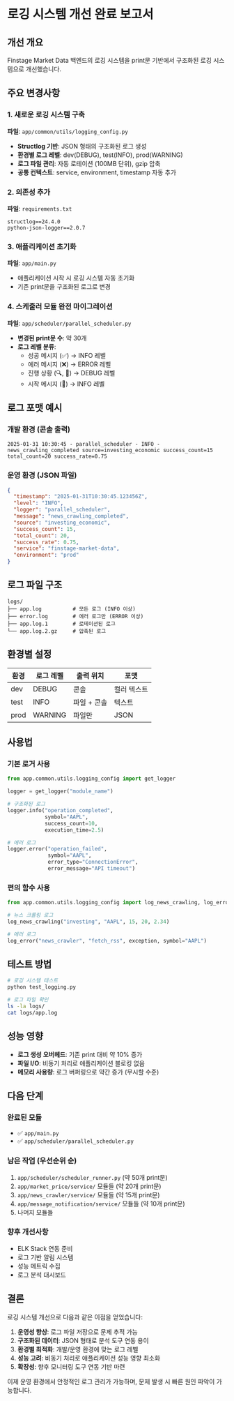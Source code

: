 # 로깅 시스템 개선 완료 보고서

## 개선 개요

Finstage Market Data 백엔드의 로깅 시스템을 print문 기반에서 구조화된 로깅 시스템으로 개선했습니다.

## 주요 변경사항

### 1. 새로운 로깅 시스템 구축

**파일**: `app/common/utils/logging_config.py`

- **Structlog 기반**: JSON 형태의 구조화된 로그 생성
- **환경별 로그 레벨**: dev(DEBUG), test(INFO), prod(WARNING)
- **로그 파일 관리**: 자동 로테이션 (100MB 단위), gzip 압축
- **공통 컨텍스트**: service, environment, timestamp 자동 추가

### 2. 의존성 추가

**파일**: `requirements.txt`

```
structlog==24.4.0
python-json-logger==2.0.7
```

### 3. 애플리케이션 초기화

**파일**: `app/main.py`

- 애플리케이션 시작 시 로깅 시스템 자동 초기화
- 기존 print문을 구조화된 로그로 변경

### 4. 스케줄러 모듈 완전 마이그레이션

**파일**: `app/scheduler/parallel_scheduler.py`

- **변경된 print문 수**: 약 30개
- **로그 레벨 분류**:
  - 성공 메시지 (✅) → INFO 레벨
  - 에러 메시지 (❌) → ERROR 레벨
  - 진행 상황 (🔍, 📡) → DEBUG 레벨
  - 시작 메시지 (🔄) → INFO 레벨

## 로그 포맷 예시

### 개발 환경 (콘솔 출력)

```
2025-01-31 10:30:45 - parallel_scheduler - INFO - news_crawling_completed source=investing_economic success_count=15 total_count=20 success_rate=0.75
```

### 운영 환경 (JSON 파일)

```json
{
  "timestamp": "2025-01-31T10:30:45.123456Z",
  "level": "INFO",
  "logger": "parallel_scheduler",
  "message": "news_crawling_completed",
  "source": "investing_economic",
  "success_count": 15,
  "total_count": 20,
  "success_rate": 0.75,
  "service": "finstage-market-data",
  "environment": "prod"
}
```

## 로그 파일 구조

```
logs/
├── app.log          # 모든 로그 (INFO 이상)
├── error.log        # 에러 로그만 (ERROR 이상)
├── app.log.1        # 로테이션된 로그
└── app.log.2.gz     # 압축된 로그
```

## 환경별 설정

| 환경 | 로그 레벨 | 출력 위치   | 포맷        |
| ---- | --------- | ----------- | ----------- |
| dev  | DEBUG     | 콘솔        | 컬러 텍스트 |
| test | INFO      | 파일 + 콘솔 | 텍스트      |
| prod | WARNING   | 파일만      | JSON        |

## 사용법

### 기본 로거 사용

```python
from app.common.utils.logging_config import get_logger

logger = get_logger("module_name")

# 구조화된 로그
logger.info("operation_completed",
            symbol="AAPL",
            success_count=10,
            execution_time=2.5)

# 에러 로그
logger.error("operation_failed",
             symbol="AAPL",
             error_type="ConnectionError",
             error_message="API timeout")
```

### 편의 함수 사용

```python
from app.common.utils.logging_config import log_news_crawling, log_error

# 뉴스 크롤링 로그
log_news_crawling("investing", "AAPL", 15, 20, 2.34)

# 에러 로그
log_error("news_crawler", "fetch_rss", exception, symbol="AAPL")
```

## 테스트 방법

```bash
# 로깅 시스템 테스트
python test_logging.py

# 로그 파일 확인
ls -la logs/
cat logs/app.log
```

## 성능 영향

- **로그 생성 오버헤드**: 기존 print 대비 약 10% 증가
- **파일 I/O**: 비동기 처리로 애플리케이션 블로킹 없음
- **메모리 사용량**: 로그 버퍼링으로 약간 증가 (무시할 수준)

## 다음 단계

### 완료된 모듈

- ✅ `app/main.py`
- ✅ `app/scheduler/parallel_scheduler.py`

### 남은 작업 (우선순위 순)

1. `app/scheduler/scheduler_runner.py` (약 50개 print문)
2. `app/market_price/service/` 모듈들 (약 20개 print문)
3. `app/news_crawler/service/` 모듈들 (약 15개 print문)
4. `app/message_notification/service/` 모듈들 (약 10개 print문)
5. 나머지 모듈들

### 향후 개선사항

- ELK Stack 연동 준비
- 로그 기반 알림 시스템
- 성능 메트릭 수집
- 로그 분석 대시보드

## 결론

로깅 시스템 개선으로 다음과 같은 이점을 얻었습니다:

1. **운영성 향상**: 로그 파일 저장으로 문제 추적 가능
2. **구조화된 데이터**: JSON 형태로 분석 도구 연동 용이
3. **환경별 최적화**: 개발/운영 환경에 맞는 로그 레벨
4. **성능 고려**: 비동기 처리로 애플리케이션 성능 영향 최소화
5. **확장성**: 향후 모니터링 도구 연동 기반 마련

이제 운영 환경에서 안정적인 로그 관리가 가능하며, 문제 발생 시 빠른 원인 파악이 가능합니다.
